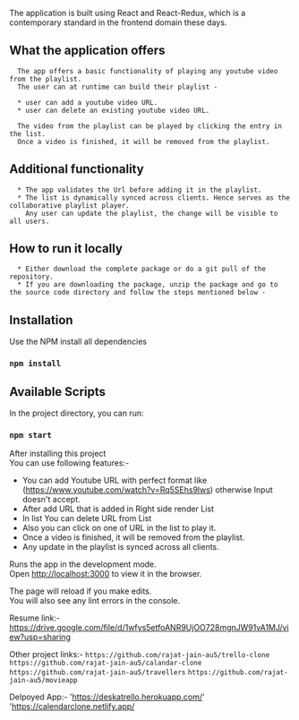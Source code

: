 The application is built using React and React-Redux, which is a contemporary standard in the frontend domain these days.

## What the application offers
      The app offers a basic functionality of playing any youtube video from the playlist. 
      The user can at runtime can build their playlist - 

      * user can add a youtube video URL.
      * user can delete an existing youtube video URL. 

      The video from the playlist can be played by clicking the entry in the list. 
      Once a video is finished, it will be removed from the playlist.

## Additional functionality

      * The app validates the Url before adding it in the playlist.
      * The list is dynamically synced across clients. Hence serves as the collaborative playlist player.
        Any user can update the playlist, the change will be visible to all users. 





## How to run it locally

      * Either download the complete package or do a git pull of the repository.
      * If you are downloading the package, unzip the package and go to the source code directory and follow the steps mentioned below - 



## Installation
  Use the NPM install all dependencies
### `npm install`

## Available Scripts

In the project directory, you can run:

### `npm start`



After installing this project<br/>
You can use following features:-
* You can add Youtube URL with perfect format like (https://www.youtube.com/watch?v=Rq5SEhs9lws) otherwise Input doesn't accept.<br/>
* After add URL that is added in Right side render List<br/>
* In list You can delete URL from List<br/>
* Also you can click on one of URL in the list to play it.<br/> 
* Once a video is finished, it will be removed from the playlist.<br/>
* Any update in the playlist is synced across all clients.



Runs the app in the development mode.<br />
Open [http://localhost:3000](http://localhost:3000) to view it in the browser.

The page will reload if you make edits.<br />
You will also see any lint errors in the console.



Resume link:-
https://drive.google.com/file/d/1wfys5etfoANR9UjOO728mgnJW91vA1MJ/view?usp=sharing

Other project links:-
  `https://github.com/rajat-jain-au5/trello-clone`
  `https://github.com/rajat-jain-au5/calandar-clone`
  `https://github.com/rajat-jain-au5/travellers`
  `https://github.com/rajat-jain-au5/movieapp`


Delpoyed App:-
'https://deskatrello.herokuapp.com/'
'https://calendarclone.netlify.app/
